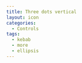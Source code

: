 ```yaml
---
title: Three dots vertical
layout: icon
categories:
  - Controls
tags:
  - kebab
  - more
  - ellipsis
---
```


